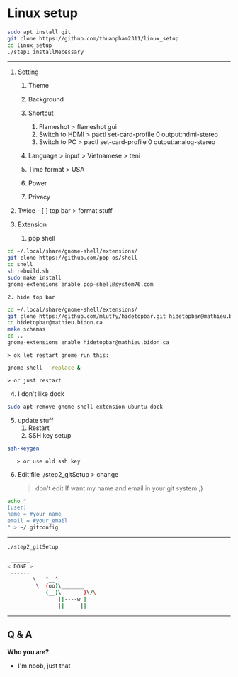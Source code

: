 # Linux setup

```bash
sudo apt install git
git clone https://github.com/thuanpham2311/linux_setup
cd linux_setup
./step1_installNecessary
```

---

1.  Setting

    1. Theme
    2. Background
    3. Shortcut

       1. Flameshot > flameshot gui
       2. Switch to HDMI > pactl set-card-profile 0 output:hdmi-stereo
       3. Switch to PC > pactl set-card-profile 0 output:analog-stereo

    4. Language > input > Vietnamese > teni
    5. Time format > USA
    6. Power
    7. Privacy

2.  Twice - [ ] top bar > format stuff

3.  Extension

    1. pop shell

```bash
cd ~/.local/share/gnome-shell/extensions/
git clone https://github.com/pop-os/shell
cd shell
sh rebuild.sh
sudo make install
gnome-extensions enable pop-shell@system76.com
```

    2. hide top bar

```bash
cd ~/.local/share/gnome-shell/extensions/
git clone https://github.com/mlutfy/hidetopbar.git hidetopbar@mathieu.bidon.ca
cd hidetopbar@mathieu.bidon.ca
make schemas
cd ..
gnome-extensions enable hidetopbar@mathieu.bidon.ca
```

    > ok let restart gnome run this:

```bash
gnome-shell --replace &
```

    > or just restart

4.  I don't like dock

```bash
sudo apt remove gnome-shell-extension-ubuntu-dock
```

5.  update stuff
    1. Restart
    2. SSH key setup

```bash
ssh-keygen
```

       > or use old ssh key

6.  Edit file ./step2_gitSetup > change
    > don't edit If want my name and email in your git system ;)

```bash
echo "
[user]
name = #your_name
email = #your_email
" > ~/.gitconfig
```

---

```bash
./step2_gitSetup
```

```bash
 ______
< DONE >
 ------
        \   ^__^
         \  (oo)\_______
            (__)\       )\/\
                ||----w |
                ||     ||
```

---

## Q & A

**Who you are?**

- I'm noob, just that
